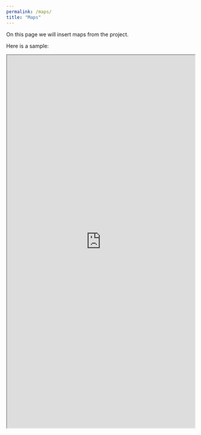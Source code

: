 ```yaml
---
permalink: /maps/
title: "Maps"
---
```


On this page we will insert maps from the project. 

Here is a sample: 


<iframe src="https://opengulf.github.io/webapps/camels_map/#6/27.167/52.273" width="100%" height="1000"></iframe>
